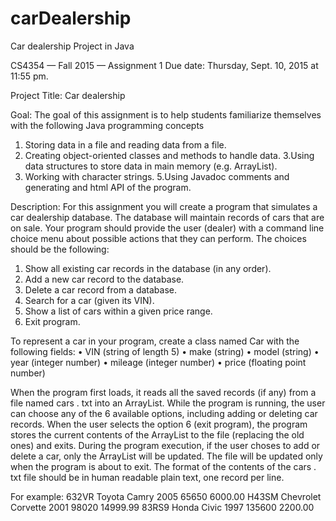 # carDealership
Car dealership Project in Java


CS4354 — Fall 2015 — Assignment 1 Due date: Thursday, Sept. 10, 2015 at 11:55 pm. 

Project Title: Car dealership 

Goal: The goal of this assignment is to help students familiarize themselves with the following Java programming concepts 
1. Storing data in a file and reading data from a file. 
2. Creating object-oriented classes and methods to handle data. 
3.Using data structures to store data in main memory (e.g. ArrayList). 
4. Working with character strings. 
5.Using Javadoc comments and generating and html API of the program.

Description: For this assignment you will create a program that simulates a car dealership database. The database will maintain records of cars that are on sale. Your program should provide the user (dealer) with a command line choice menu about possible actions that they can perform. The choices should be the following: 

1. Show all existing car records in the database (in any order). 
2. Add a new car record to the database. 
3. Delete a car record from a database. 
4. Search for a car (given its VIN). 
5. Show a list of cars within a given price range. 
6. Exit program. 

To represent a car in your program, create a class named Car with the following fields: 
• VIN (string of length 5) 
• make (string) 
• model (string) 
• year (integer number) 
• mileage (integer number) 
• price (floating point number) 

When the program first loads, it reads all the saved records (if any) from a file named cars . txt into an ArrayList. While the program is running, the user can choose any of the 6 available options, including adding or deleting car records. When the user selects the option 6 (exit program), the program stores the current contents of the ArrayList to the file (replacing the old ones) and exits. During the program execution, if the user choses to add or delete a car, only the ArrayList will be updated. The file will be updated only when the program is about to exit. 
The format of the contents of the cars . txt file should be in human readable plain text, one record per line. 

For example: 
632VR Toyota Camry 2005 65650 6000.00 
H43SM Chevrolet Corvette 2001 98020 14999.99 
83RS9 Honda Civic 1997 135600 2200.00 
